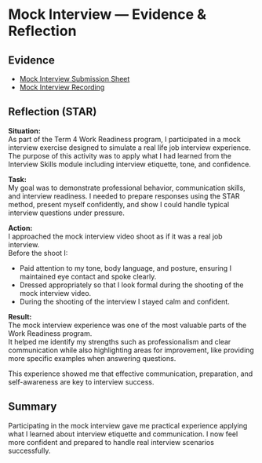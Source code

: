 # Mock Interview — Evidence & Reflection

## Evidence
- [Mock Interview Submission Sheet](./artifacts/mock_interview_submission.png)
- [Mock Interview Recording](./artifacts/mock_interview_video.mp4)


## Reflection (STAR)

**Situation:**  
As part of the Term 4 Work Readiness program, I participated in a mock interview exercise designed to simulate a real life job interview experience. The purpose of this activity was to apply what I had learned from the Interview Skills module including interview etiquette, tone, and confidence.

**Task:**  
My goal was to demonstrate professional behavior, communication skills, and interview readiness. I needed to prepare responses using the STAR method, present myself confidently, and show I could handle typical interview questions under pressure.

**Action:**  
I approached the mock interview video shoot as if it was a real job interview.  
Before the shoot I:  
- Paid attention to my tone, body language, and posture, ensuring I maintained eye contact and spoke clearly.  
- Dressed appropriately so that I look formal during the shooting of the mock interview video. 
- During the shooting of the interview I stayed calm and confident.

**Result:**  
The mock interview experience was one of the most valuable parts of the Work Readiness program.  
It helped me identify my strengths such as professionalism and clear communication while also highlighting areas for improvement, like providing more specific examples when answering questions.  

This experience showed me that effective communication, preparation, and self-awareness are key to interview success.

## Summary
Participating in the mock interview gave me practical experience applying what I learned about interview etiquette and communication. 
I now feel more confident and prepared to handle real interview scenarios successfully.
